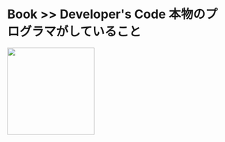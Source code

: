 # Book >> Developer's Code 本物のプログラマがしていること

<img src="https://images-na.ssl-images-amazon.com/images/I/510AC7otNKL._SX347_BO1,204,203,200_.jpg" style="width: 200px"/>